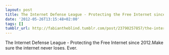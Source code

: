 ```yaml
---
layout: post
title: The Internet Defense League - Protecting the Free Internet since 2012.
date: '2012-05-26T13:15:48+02:00'
tags: []
tumblr_url: http://fabiantheblind.tumblr.com/post/23790257857/the-internet-defense-league-protecting-the-free
---
```

The Internet Defense League - Protecting the Free Internet since 2012.Make sure the internet never loses. Ever.
